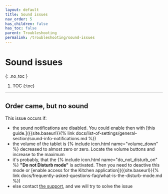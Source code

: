 ```yaml
---
layout: default
title: Sound issues
nav_order: 5
has_children: false
has_toc: false
parent: Troubleshooting
permalink: /troubleshooting/sound-issues
---
```


# Sound issues
{: .no_toc }

1. TOC
{:toc}

---

## Order came, but no sound
This issue occurs if:
- the sound notifications are disabled. You could enable then with [this guide.]({{site.baseurl}}{% link docs/list-of-settings/general-section/sound-info-notifications.md %})
- the volume of the tablet is {% include icon.html name="volume_down" %} decreased to almost zero or zero. Locate the volume buttons and increase to the maximum
- it's probably, that the {% include icon.html name="do_not_disturb_on" %} **"Do not Disturb mode"** is activated. Then you need to deactive this mode or [enable access for the Kitchen application]({{site.baseurl}}{% link docs/frequently-asked-questions-faq/what-is-the-disturb-mode.md %})
- else contact [the support](mailto:support@orderlord.com), and we will try to solve the issue